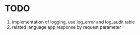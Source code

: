 # TODO

1. implementation of logging, use log_error and log_audit table
2. related language app response by request parameter
